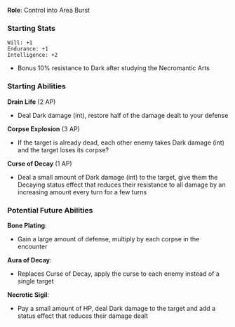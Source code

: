 **Role**: Control into Area Burst
### Starting Stats
```
Will: +1
Endurance: +1
Intelligence: +2
```
- Bonus 10% resistance to Dark after studying the Necromantic Arts

### Starting Abilities
**Drain Life** (2 AP)
- Deal Dark damage (int), restore half of the damage dealt to your defense

**Corpse Explosion** (3 AP)
- If the target is already dead, each other enemy takes Dark damage (int) and the target loses its corpse?

**Curse of Decay** (1 AP)
- Deal a small amount of Dark damage (int) to the target, give them the Decaying status effect that reduces their resistance to all damage by an increasing amount every turn for a few turns

### Potential Future Abilities
**Bone Plating**:
- Gain a large amount of defense, multiply by each corpse in the encounter

**Aura of Decay**:
- Replaces Curse of Decay, apply the curse to each enemy instead of a single target

**Necrotic Sigil**:
- Pay a small amount of HP, deal Dark damage to the target and add a status effect that reduces their damage dealt
